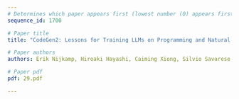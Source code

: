 ```yaml
---
# Determines which paper appears first (lowest number (0) appears first)
sequence_id: 1700

# Paper title
title: "CodeGen2: Lessons for Training LLMs on Programming and Natural Languages"

# Paper authors
authors: Erik Nijkamp, Hiroaki Hayashi, Caiming Xiong, Silvio Savarese, Yingbo Zhou 

# Paper pdf
pdf: 29.pdf

---
```

